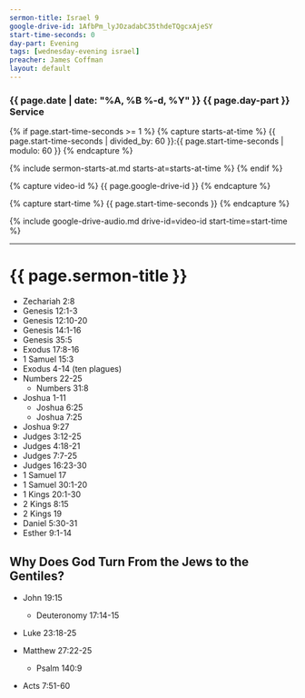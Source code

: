 ```yaml
---
sermon-title: Israel 9
google-drive-id: 1AfbPm_lyJOzadabC35thdeTQgcxAjeSY
start-time-seconds: 0
day-part: Evening
tags: [wednesday-evening israel]
preacher: James Coffman
layout: default
---
```


### {{ page.date | date: "%A, %B %-d, %Y" }} {{ page.day-part }} Service

{% if page.start-time-seconds >= 1 %}
{% capture starts-at-time %}
{{ page.start-time-seconds | divided_by: 60 }}:{{ page.start-time-seconds | modulo: 60 }}
{% endcapture %}

{% include sermon-starts-at.md starts-at=starts-at-time %}
{% endif %}

{% capture video-id %}
{{ page.google-drive-id }}
{% endcapture %}

{% capture start-time %}
{{ page.start-time-seconds }}
{% endcapture %}

{% include google-drive-audio.md drive-id=video-id start-time=start-time %}

***

# {{ page.sermon-title }}

- Zechariah 2:8
- Genesis 12:1-3
- Genesis 12:10-20
- Genesis 14:1-16
- Genesis 35:5
- Exodus 17:8-16
- 1 Samuel 15:3
- Exodus 4-14 (ten plagues)
- Numbers 22-25
    - Numbers 31:8
- Joshua 1-11
    - Joshua 6:25
    - Joshua 7:25
- Joshua 9:27
- Judges 3:12-25
- Judges 4:18-21
- Judges 7:7-25
- Judges 16:23-30
- 1 Samuel 17
- 1 Samuel 30:1-20
- 1 Kings 20:1-30
- 2 Kings 8:15
- 2 Kings 19
- Daniel 5:30-31
- Esther 9:1-14

## Why Does God Turn From the Jews to the Gentiles?

- John 19:15
    - Deuteronomy 17:14-15
- Luke 23:18-25
- Matthew 27:22-25
    - Psalm 140:9


- Acts 7:51-60
